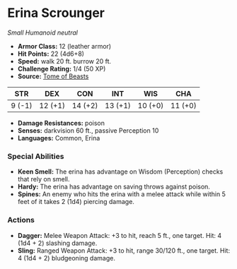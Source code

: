 # Erina Scrounger

*Small* *Humanoid* *neutral*

- **Armor Class:** 12 (leather armor)
- **Hit Points:** 22 (4d6+8)
- **Speed:** walk 20 ft. burrow 20 ft.
- **Challenge Rating:** 1/4 (50 XP)
- **Source:** [Tome of Beasts](https://koboldpress.com/kpstore/product/tome-of-beasts-for-5th-edition-print/)

| STR | DEX | CON | INT | WIS | CHA |
| --- | --- | --- | --- | --- | --- |
| 9 (-1) | 12 (+1) | 14 (+2) | 13 (+1) | 10 (+0) | 11 (+0) |

- **Damage Resistances:** poison
- **Senses:** darkvision 60 ft., passive Perception 10
- **Languages:** Common, Erina
### Special Abilities
- **Keen Smell:** The erina has advantage on Wisdom (Perception) checks that rely on smell.
- **Hardy:** The erina has advantage on saving throws against poison.
- **Spines:** An enemy who hits the erina with a melee attack while within 5 feet of it takes 2 (1d4) piercing damage.
### Actions
- **Dagger:** Melee Weapon Attack: +3 to hit, reach 5 ft., one target. Hit: 4 (1d4 + 2) slashing damage.
- **Sling:** Ranged Weapon Attack: +3 to hit, range 30/120 ft., one target. Hit: 4 (1d4 + 2) bludgeoning damage.
